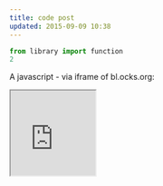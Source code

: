 ```yaml
---
title: code post
updated: 2015-09-09 10:38
---
```


```python
from library import function
2
```

A javascript - via iframe of bl.ocks.org:

<iframe src="http://bl.ocks.org/standarderror/raw/4cbf70c74747c829e4a6/"
width="150" height="150" scrolling="no"></iframe>

<!-- frameborder="0"  -->
